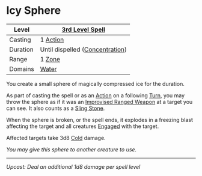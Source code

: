 # Icy Sphere

| Level    | [3rd Level Spell](3rd%20Level%20Spells.md)                            |
| -------- | --------------------------------------------------------------------- |
| Casting  | 1 [Action](../../../../Game%20Procedures/Core%20Procedures/Action.md) |
| Duration | Until dispelled ([Concentration](../../Concentration.md))             |
| Range    | 1 [Zone](../../../../Game%20Procedures/Core%20Procedures/Zone.md)     |
| Domains  | [Water](../../Spell%20Domains/Water.md)                               |

You create a small sphere of magically compressed ice for the duration.

As part of casting the spell or as an [Action](../../../../Game%20Procedures/Core%20Procedures/Action.md) on a following [Turn](../../../../Game%20Procedures/Core%20Procedures/Turn.md), you may throw the sphere as if it was an [Improvised Ranged Weapon](../../../../Game%20Procedures/Combat/Ranged%20Attack.md#Improvised%20Ranged%20Weapons) at a target you can see. It also counts as a [Sling Stone](../../../../Items%20and%20Gear/Weapons/Ammo/Sling%20Stone.md).

When the sphere is broken, or the spell ends, it explodes in a freezing blast affecting the target and all creatures [Engaged](../../../../Game%20Procedures/Conditions/Engaged.md) with the target.

Affected targets take 3d8 [Cold](../../../../Game%20Procedures/Combat/Damage%20Types/Cold.md) damage.

*You may give this sphere to another creature to use.*

---
*Upcast: Deal an additional 1d8 damage per spell level*
